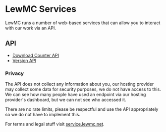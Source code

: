 # LewMC Services

LewMC runs a number of web-based services that can allow you to interact with our work via an API.

## API
- [Download Counter API](Download-Counter-API.md)
- [Version API](Version-API.md)

### Privacy

The API does not collect any information about you, our hosting provider may collect some data for security purposes, we do not have access to this. We can see how many people have used an endpoint via our hosting provider's dashboard, but we can not see who accessed it.

There are no rate limits, please be respectful and use the API appropriately so we do not have to implement this.

For terms and legal stuff visit [service.lewmc.net](https://service.lewmc.net).